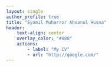```yaml
---
layout: single
author_profile: true
title: "Syamil Muharror Ahsanul Husna"
header:
    text-align: center
    overlay_color: "#888"
    actions:
        - label: "My CV"
        - url: "http://google.com/"
---
```


